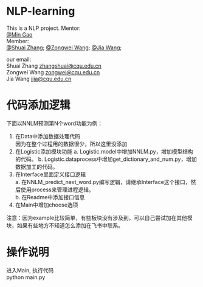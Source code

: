 # NLP-learning
This is a NLP project.
Mentor:   
[@Min Gao](http://www.cse.cqu.edu.cn/info/2096/3497.htm)  
Member:   
[@Shuai Zhang](https://github.com/1102173230);  [@Zongwei Wang](https://github.com/CoderWZW); [@Jia Wang](https://github.com/JJia000);

our email:  
Shuai Zhang zhangshuai@cqu.edu.cn  
Zongwei Wang zongwei@cqu.edu.cn  
Jia Wang jjia@cqu.edu.cn

# 代码添加逻辑
下面以NNLM预测第N个word功能为例：
1. 在Data中添加数据处理代码  
因为在整个过程用的数据很少，所以这里没添加
2. 在Logistic添加模块功能
a. Logistic.model中增加NNLM.py，增加模型结构的代码。
b. Logistic.dataprocess中增加get_dictionary_and_num.py，增加数据加工的代码。
3. 在Interface里面定义接口逻辑  
a. 在NNLM_predict_next_word.py编写逻辑，请继承Interface这个接口，然后使用process来管理进程逻辑。  
b. 在Readme中添加接口信息  
4. 在Main中增加choose选项

注意：因为example比较简单，有些板块没有涉及到，可以自己尝试加在其他模块，如果有些地方不知道怎么添加在飞书中联系。

# 操作说明
进入Main, 执行代码  
python main.py
